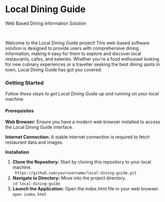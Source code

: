 # Local Dining Guide

<p>Web Based Dining Information Solution</p><br>

<p>Welcome to the Local Dining Guide project! This web-based software solution is designed to 
provide users with comprehensive dining information, making it easy for them to explore 
and discover local restaurants, cafes, and eateries. Whether you're a food enthusiast looking 
for new culinary experiences or a traveller seeking the best dining spots in town, Local 
Dining Guide has got you covered.</p>

### Getting Started
<i>Follow these steps to get Local Dining Guide up and running on your local machine.</i>
#### Prerequisites
<p><b>Web Browser:</b> Ensure you have a modern web browser installed to access the Local Dining Guide interface.</p>
<p><b>Internet Connection:</b> A stable internet connection is required to fetch restaurant data and images.</p>
<b>Installation</b>
<ol>
  <li><b>Clone the Repository:</b> Start by cloning this repository to your local machine.<br>
    <code> https://github.com/yourusername/local-dining-guide.git</code>
  </li>
    <li><b>Navigate to Directory:</b> Move into the project directory.<br>
      <code>cd local-dining-guide</code></li>
     <li><b>Launch the Application:</b> Open the index.html file in your web browser.<br>
        <code>open index.html</code>
     </li> 
</ol>
